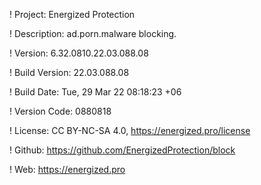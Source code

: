 ! Project: Energized Protection

! Description: ad.porn.malware blocking.

! Version: 6.32.0810.22.03.088.08

! Build Version: 22.03.088.08

! Build Date: Tue, 29 Mar 22 08:18:23 +06

! Version Code: 0880818

! License: CC BY-NC-SA 4.0, https://energized.pro/license

! Github: https://github.com/EnergizedProtection/block

! Web: https://energized.pro
